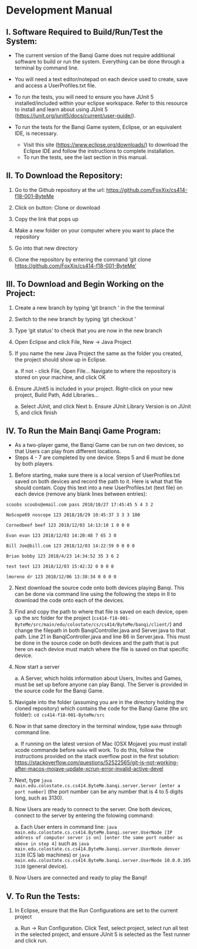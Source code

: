 # Development Manual

## I.  Software Required to Build/Run/Test the System:
* The current version of the Banqi Game does not require additional software to build or run the system.  Everything can be done through a terminal by command line.

* You will need a text editor/notepad on each device used to create, save and access a UserProfiles.txt file.

* To run the tests, you will need to ensure you have JUnit 5 installed/included within your eclipse workspace.  Refer to this resource to install and learn about using JUnit 5 (https://junit.org/junit5/docs/current/user-guide/).

* To run the tests for the Banqi Game system, Eclipse, or an equivalent IDE, is necessary.
  * Visit this site (https://www.eclipse.org/downloads/) to download the Eclipse IDE and follow the instructions to complete installation.
  * To run the tests, see the last section in this manual.
## II.  To Download the Repository:

1. Go to the Github repository at the url: https://github.com/FoxXix/cs414-f18-001-ByteMe

2. Click on button: Clone or download
3. Copy the link that pops up
4. Make a new folder on your computer where you want to place the repository
5. Go into that new directory
6. Clone the repository by entering the command ‘git clone https://github.com/FoxXix/cs414-f18-001-ByteMe’

## III.  To Download and Begin Working on the Project:

1. Create a new branch by typing ‘git branch <branchname>’ in the the terminal
2. Switch to the new branch by typing ‘git checkout <branchname>’
3. Type ‘git status’ to check that you are now in the new branch
4. Open Eclipse and click File, New -> Java Project
5. If you name the new Java Project the same as the folder you created, the project should show up in Eclipse.
    
    a. If not - click File, Open File… Navigate to where the repository is stored on your machine, and click OK
6. Ensure JUnit5 is included in your project. Right-click on your new project, Build Path, Add Libraries…

    a. Select JUnit, and click Next
    b. Ensure JUnit Library Version is on JUnit 5, and click finish

## IV.  To Run the Main Banqi Game Program:

* As a two-player game, the Banqi Game can be run on two devices, so that Users can play from different locations.
* Steps 4 - 7 are completed by one device.  Steps 5 and 6 must be done by both players.
1. Before starting, make sure there is a local version of UserProfiles.txt saved on both devices and record the path to it.  Here is what that file should contain.  Copy this text into a new UserProfiles.txt (text file) on each device (remove any blank lines between entries):

`scoobs scoobs@email.com pass 2018/10/27 17:45:45 5 4 3 2`

`NoScope69 noscope 123 2018/10/29 10:45:37 3 3 3 100`

`Cornedbeef beef 123 2018/12/03 14:13:10 1 0 0 0`

`Evan evan 123 2018/12/03 14:20:48 7 65 3 0`

`Bill Joe@bill.com 123 2018/12/03 14:22:59 0 0 0 0`

`Brian bobby 123 2018/4/23 14:34:52 35 3 6 2`

`test test 123 2018/12/03 15:42:32 0 0 0 0`

`lmoreno dr 123 2018/12/06 13:38:34 0 0 0 0`

2. Next download the source code onto both devices playing Banqi.  This can be done via command line using the following the steps in II to download the code onto each of the devices.

3. Find and copy the path to where that file is saved on each device, open up the src folder for the project (`cs414-f18-001-ByteMe/src/main/edu/colostate/cs/cs414/ByteMe/banqi/client/`) and change the filepath in both BanqiController.java and Server.java to that path.  Line 21 in BanqiController.java and line 86 in Server.java.  This must be done in the source code on both devices and the path that is put here on each device must match where the file is saved on that specific device.

4. Now start a server 

    a. A Server, which holds information about Users, Invites and Games, must be set up before anyone can play Banqi.  The Server is provided in the source code for the Banqi Game.
5. Navigate into the folder (assuming you are in the directory holding the cloned repository) which contains the code for the Banqi Game (the src folder): `cd cs414-f18-001-ByteMe/src`
6. Now in that same directory in the terminal window, type `make` through command line.
   
   a. If running on the latest version of Mac (OSX Mojave) you must install xcode commande before `make` will work.  To do this, follow the instructions provided on the stack overflow post in the first solution: https://stackoverflow.com/questions/52522565/git-is-not-working-after-macos-mojave-update-xcrun-error-invalid-active-devel
7. Next, type `java main.edu.colostate.cs.cs414.ByteMe.banqi.server.Server [enter a port number]` (the port number can be any number that is 4 to 5 digits long, such as 3130).
8. Now Users are ready to connect to the server.  One both devices, connect to the server by entering the folowing command:
    
    a. Each User enters in command line: `java main.edu.colostate.cs.cs414.ByteMe.banqi.server.UserNode [IP address of computer server is on] [enter the same port number as above in step 4]` such as `java main.edu.colostate.cs.cs414.ByteMe.banqi.server.UserNode denver 3130` (CS lab machines) or `java main.edu.colostate.cs.cs414.ByteMe.banqi.server.UserNode 10.0.0.105 3130` (general device).
  
9. Now Users are connected and ready to play the Banqi!


## V.  To Run the Tests:

1. In Eclipse, ensure that the Run Configurations are set to the current project

    a. Run -> Run Configuration. Click Test, select project, select run all test in the selected project, and ensure JUnit 5 is selected as the Test runner and click run.
